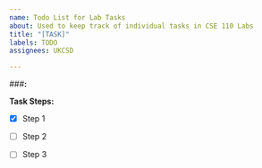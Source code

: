 ```yaml
---
name: Todo List for Lab Tasks
about: Used to keep track of individual tasks in CSE 110 Labs
title: "[TASK]"
labels: TODO
assignees: UKCSD

---
```


###**<TASK NAME>:**

**Task Steps:**

- [x] Step 1

- [ ] Step 2

- [ ] Step 3
